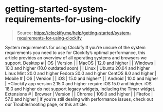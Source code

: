 # getting-started-system-requirements-for-using-clockify

> Source: https://clockify.me/help/getting-started/system-requirements-for-using-clockify

System requirements for using Clockify
If you’re unsure of the system requirements you need to use for Clockify’s optimal performance, this article provides an overview of all operating systems and browsers we support.
Desktop #
| OS | Version |
| MacOS | 12.0 and higher |
| Windows | 10.0 and higher (10.0 outdated soon) |
| Linux | Ubuntu 20.04 and higher Linux Mint 20.0 and higher Fedora 30.0 and higher CentOS 8.0 and higher |
Mobile #
| OS | Version |
| iOS | 15.0 and higher* |
| Android | 10.0 and higher |
*Clockify app version 2.15.0 and higher require iOS 15.0 and higher.
iOS 18.0 and higher do not support legacy widgets, including the Timer widget.
Extensions #
| Browser | Version |
| Chrome | 109.0 and higher |
| Firefox | 57.0 and higher |
If you’re still dealing with performance issues, check out our Troubleshooting page, or this article.